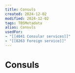 ```yaml
---
title: Consuls
created: 2024-12-02
modified: 2024-12-02
tags: TBSMetadata
alias: Consuls
usedFor:
- "[[4041 Consular services]]"
- "[[8263 Foreign service]]"
---
```

# Consuls
